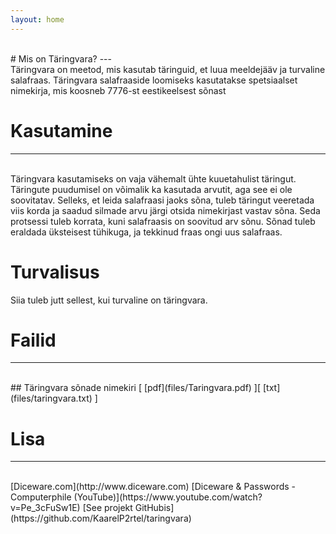 ```yaml
---
layout: home
---
```

<br/>
# Mis on Täringvara? 
---
<br/>
Täringvara on meetod, mis kasutab täringuid, et luua meeldejääv ja turvaline salafraas. Täringvara salafraaside loomiseks kasutatakse spetsiaalset nimekirja, mis koosneb 7776-st eestikeelsest sõnast

# Kasutamine
---
<br/>
Täringvara kasutamiseks on vaja vähemalt ühte kuuetahulist täringut. Täringute puudumisel on võimalik ka kasutada arvutit, aga see ei ole soovitatav. Selleks, et leida salafraasi jaoks sõna, tuleb täringut veeretada viis korda ja saadud silmade arvu järgi otsida nimekirjast vastav sõna. Seda protsessi tuleb korrata, kuni salafraasis on soovitud arv sõnu. Sõnad tuleb eraldada üksteisest tühikuga, ja tekkinud fraas ongi uus salafraas.

# Turvalisus
Siia tuleb jutt sellest, kui turvaline on täringvara.
# Failid
---
<br/>
## Täringvara sõnade nimekiri [ [pdf](files/Taringvara.pdf) ][ [txt](files/taringvara.txt) ]


# Lisa

---
<br/>
[Diceware.com](http://www.diceware.com)  
[Diceware & Passwords - Computerphile (YouTube)](https://www.youtube.com/watch?v=Pe_3cFuSw1E)  
[See projekt GitHubis](https://github.com/KaarelP2rtel/taringvara)
